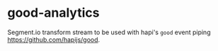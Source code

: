 # good-analytics
Segment.io transform stream to be used with hapi's `good` event piping https://github.com/hapijs/good.  
